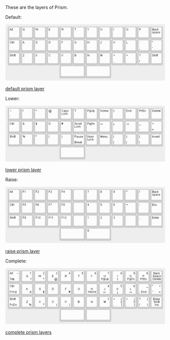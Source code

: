 These are the layers of Prism.

Default:

![default prism layer](prism-default.png)

[default prism layer](prism-default.json)

Lower:

![lower prism layer](prism-lower.png)

[lower prism layer](prism-lower.json)

Raise:

![raise prism layer](prism-raise.png)

[raise prism layer](prism-raise.json)

Complete:

![complete prism layers](prism-complete.png)

[complete prism layers](prism-complete.json)
